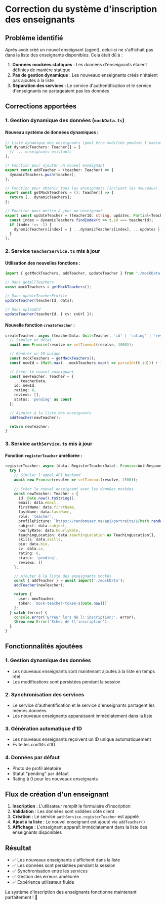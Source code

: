 # Correction du système d'inscription des enseignants

## Problème identifié

Après avoir créé un nouvel enseignant (agent), celui-ci ne s'affichait pas dans la liste des enseignants disponibles. Cela était dû à :

1. **Données mockées statiques** : Les données d'enseignants étaient définies de manière statique
2. **Pas de gestion dynamique** : Les nouveaux enseignants créés n'étaient pas ajoutés à la liste
3. **Séparation des services** : Le service d'authentification et le service d'enseignants ne partageaient pas les données

## Corrections apportées

### 1. Gestion dynamique des données (`mockData.ts`)

#### Nouveau système de données dynamiques :
```typescript
// Liste dynamique des enseignants (peut être modifiée pendant l'exécution)
let dynamicTeachers: Teacher[] = [
  // ... enseignants existants
];

// Fonction pour ajouter un nouvel enseignant
export const addTeacher = (teacher: Teacher) => {
  dynamicTeachers.push(teacher);
};

// Fonction pour obtenir tous les enseignants (incluant les nouveaux)
export const getMockTeachers = (): Teacher[] => {
  return [...dynamicTeachers];
};

// Fonction pour mettre à jour un enseignant
export const updateTeacher = (teacherId: string, updates: Partial<Teacher>) => {
  const index = dynamicTeachers.findIndex(t => t.id === teacherId);
  if (index !== -1) {
    dynamicTeachers[index] = { ...dynamicTeachers[index], ...updates };
  }
};
```

### 2. Service `teacherService.ts` mis à jour

#### Utilisation des nouvelles fonctions :
```typescript
import { getMockTeachers, addTeacher, updateTeacher } from './mockData';

// Dans getAllTeachers
const mockTeachers = getMockTeachers();

// Dans updateTeacherProfile
updateTeacher(teacherId, data);

// Dans uploadCV
updateTeacher(teacherId, { cv: cvUrl });
```

#### Nouvelle fonction `createTeacher` :
```typescript
createTeacher: async (teacherData: Omit<Teacher, 'id' | 'rating' | 'reviews' | 'status'>): Promise<Teacher> => {
  // Simuler un délai
  await new Promise(resolve => setTimeout(resolve, 1000));

  // Générer un ID unique
  const mockTeachers = getMockTeachers();
  const newId = (Math.max(...mockTeachers.map(t => parseInt(t.id))) + 1).toString();

  // Créer le nouvel enseignant
  const newTeacher: Teacher = {
    ...teacherData,
    id: newId,
    rating: 0,
    reviews: [],
    status: 'pending' as const
  };

  // Ajouter à la liste des enseignants
  addTeacher(newTeacher);

  return newTeacher;
}
```

### 3. Service `authService.ts` mis à jour

#### Fonction `registerTeacher` améliorée :
```typescript
registerTeacher: async (data: RegisterTeacherData): Promise<AuthResponse> => {
  try {
    // Simuler l'appel API backend
    await new Promise(resolve => setTimeout(resolve, 1500));
    
    // Créer le nouvel enseignant avec les données mockées
    const newTeacher: Teacher = {
      id: Date.now().toString(),
      email: data.email,
      firstName: data.firstName,
      lastName: data.lastName,
      role: 'teacher',
      profilePicture: `https://randomuser.me/api/portraits/${Math.random() > 0.5 ? 'men' : 'women'}/${Math.floor(Math.random() * 100)}.jpg`,
      subject: data.subject,
      hourlyRate: data.hourlyRate,
      teachingLocation: data.teachingLocation as TeachingLocation[],
      skills: data.skills,
      bio: data.bio,
      cv: data.cv,
      rating: 0,
      status: 'pending',
      reviews: []
    };

    // Ajouter à la liste des enseignants mockés
    const { addTeacher } = await import('./mockData');
    addTeacher(newTeacher);

    return {
      user: newTeacher,
      token: `mock-teacher-token-${Date.now()}`
    };
  } catch (error) {
    console.error('Erreur lors de l\'inscription:', error);
    throw new Error('Échec de l\'inscription');
  }
}
```

## Fonctionnalités ajoutées

### 1. **Gestion dynamique des données**
- Les nouveaux enseignants sont maintenant ajoutés à la liste en temps réel
- Les modifications sont persistées pendant la session

### 2. **Synchronisation des services**
- Le service d'authentification et le service d'enseignants partagent les mêmes données
- Les nouveaux enseignants apparaissent immédiatement dans la liste

### 3. **Génération automatique d'ID**
- Les nouveaux enseignants reçoivent un ID unique automatiquement
- Évite les conflits d'ID

### 4. **Données par défaut**
- Photo de profil aléatoire
- Statut "pending" par défaut
- Rating à 0 pour les nouveaux enseignants

## Flux de création d'un enseignant

1. **Inscription** : L'utilisateur remplit le formulaire d'inscription
2. **Validation** : Les données sont validées côté client
3. **Création** : Le service `authService.registerTeacher` est appelé
4. **Ajout à la liste** : Le nouvel enseignant est ajouté via `addTeacher()`
5. **Affichage** : L'enseignant apparaît immédiatement dans la liste des enseignants disponibles

## Résultat

- ✅ Les nouveaux enseignants s'affichent dans la liste
- ✅ Les données sont persistées pendant la session
- ✅ Synchronisation entre les services
- ✅ Gestion des erreurs améliorée
- ✅ Expérience utilisateur fluide

Le système d'inscription des enseignants fonctionne maintenant parfaitement ! 🎉 